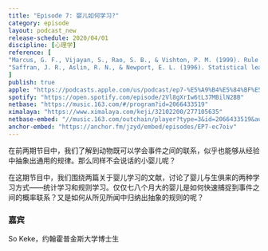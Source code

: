 ```yaml
---
title: "Episode 7: 婴儿如何学习?"
category: episode
layout: podcast_new
release-schedule: 2020/04/01
discipline: [心理学]
reference: [
"Marcus, G. F., Vijayan, S., Rao, S. B., & Vishton, P. M. (1999). Rule learning by seven-month-old infants. Science, 283(5398), 77-80.",
"Saffran, J. R., Aslin, R. N., & Newport, E. L. (1996). Statistical learning by 8-month-old infants. Science, 274(5294), 1926-1928."
]
publish: true
apple: "https://podcasts.apple.com/us/podcast/ep7-%E5%A9%B4%E5%84%BF%E5%A6%82%E4%BD%95%E5%AD%A6%E4%B9%A0/id1490374590?i=1000470196661"
spotify: "https://open.spotify.com/episode/2Vl8gXrIw6tL37MBilN2BB"
netbase: "https://music.163.com/#/program?id=2066433519"
ximalaya: "https://www.ximalaya.com/keji/32102200/277105635"
netbase-embed: "//music.163.com/outchain/player?type=3&id=2066433519&auto=0"
anchor-embed: "https://anchor.fm/jzyd/embed/episodes/EP7-ec7oiv"
---
```

在前两期节目中，我们了解到动物既可以学会事件之间的联系，似乎也能够从经验中抽象出通用的规律。那么同样不会说话的小婴儿呢？

在这期节目中，我们围绕两篇关于婴儿学习的文献，讨论了婴儿与生俱来的两种学习方式——统计学习和规则学习。仅仅七八个月大的婴儿是如何快速捕捉到事件之间的概率联系？又是如何从所见所闻中归纳出抽象的规则的呢？

### 嘉宾

So Keke，约翰霍普金斯大学博士生
